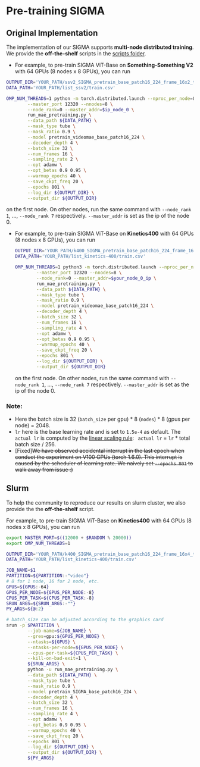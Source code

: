 # Pre-training SIGMA 

## Original Implementation

The implementation of our SIGMA supports **multi-node distributed training**. We provide the **off-the-shelf** scripts in the [scripts folder](scripts).

-  For example, to pre-train SIGMA ViT-Base on **Something-Something V2** with 64 GPUs (8 nodes x 8 GPUs), you can run

  ```bash
  OUTPUT_DIR='YOUR_PATH/ssv2_SIGMA_pretrain_base_patch16_224_frame_16x2_tube_mask_ratio_0.9_e800'
  DATA_PATH='YOUR_PATH/list_ssv2/train.csv'
  
  OMP_NUM_THREADS=1 python -m torch.distributed.launch --nproc_per_node=8 \
          --master_port 12320 --nnodes=8 \
          --node_rank=0 --master_addr=$ip_node_0 \
          run_mae_pretraining.py \
          --data_path ${DATA_PATH} \
          --mask_type tube \
          --mask_ratio 0.9 \
          --model pretrain_videomae_base_patch16_224 \
          --decoder_depth 4 \
          --batch_size 32 \
          --num_frames 16 \
          --sampling_rate 2 \
          --opt adamw \
          --opt_betas 0.9 0.95 \
          --warmup_epochs 40 \
          --save_ckpt_freq 20 \
          --epochs 801 \
          --log_dir ${OUTPUT_DIR} \
          --output_dir ${OUTPUT_DIR}
  ```

  on the first node. On other nodes, run the same command with `--node_rank 1`, ..., `--node_rank 7` respectively.  `--master_addr` is set as the ip of the node 0.

- For example, to pre-train SIGMA ViT-Base on **Kinetics400** with 64 GPUs (8 nodes x 8 GPUs), you can run

  ```bash
  OUTPUT_DIR='YOUR_PATH/k400_SIGMA_pretrain_base_patch16_224_frame_16x4_tube_mask_ratio_0.9_e800'
  DATA_PATH='YOUR_PATH/list_kinetics-400/train.csv'
  
  OMP_NUM_THREADS=1 python3 -m torch.distributed.launch --nproc_per_node=8 \
          --master_port 12320 --nnodes=8 \
          --node_rank=0 --master_addr=$your_node_0_ip \
          run_mae_pretraining.py \
          --data_path ${DATA_PATH} \
          --mask_type tube \
          --mask_ratio 0.9 \
          --model pretrain_videomae_base_patch16_224 \
          --decoder_depth 4 \
          --batch_size 32 \
          --num_frames 16 \
          --sampling_rate 4 \
          --opt adamw \
          --opt_betas 0.9 0.95 \
          --warmup_epochs 40 \
          --save_ckpt_freq 20 \
          --epochs 801 \
          --log_dir ${OUTPUT_DIR} \
          --output_dir ${OUTPUT_DIR}
  ```

  on the first node. On other nodes, run the same command with `--node_rank 1`, ..., `--node_rank 7` respectively.  `--master_addr` is set as the ip of the node 0.

### Note:

- Here the batch size is 32 (`batch_size` per gpu) * 8 (`nodes`) * 8 (gpus per node) = 2048.
- `lr` here is the base learning rate and is set to `1.5e-4` as default. The ` actual lr` is computed by the [linear scaling rule](https://arxiv.org/abs/1706.02677): `` actual lr`` = `lr` * total batch size / 256.
- [Fixed]~~We have observed accidental interrupt in the last epoch when conduct the experiment on V100 GPUs (torch 1.6.0). This interrupt is caused by the scheduler of learning rate. We naively set  `--epochs 801` to walk away from issue :)~~

## Slurm

To help the community to reproduce our results on slurm cluster, we also provide the the **off-the-shelf** script. 

For example, to pre-train SIGMA ViT-Base on **Kinetics400** with 64 GPUs (8 nodes x 8 GPUs), you can run

```bash
export MASTER_PORT=$((12000 + $RANDOM % 20000))
export OMP_NUM_THREADS=1

OUTPUT_DIR='YOUR_PATH/k400_SIGMA_pretrain_base_patch16_224_frame_16x4_tube_mask_ratio_0.9_e800'
DATA_PATH='YOUR_PATH/list_kinetics-400/train.csv'

JOB_NAME=$1
PARTITION=${PARTITION:-"video"}
# 8 for 1 node, 16 for 2 node, etc.
GPUS=${GPUS:-64}
GPUS_PER_NODE=${GPUS_PER_NODE:-8}
CPUS_PER_TASK=${CPUS_PER_TASK:-8}
SRUN_ARGS=${SRUN_ARGS:-""}
PY_ARGS=${@:2}

# batch_size can be adjusted according to the graphics card
srun -p $PARTITION \
        --job-name=${JOB_NAME} \
        --gres=gpu:${GPUS_PER_NODE} \
        --ntasks=${GPUS} \
        --ntasks-per-node=${GPUS_PER_NODE} \
        --cpus-per-task=${CPUS_PER_TASK} \
        --kill-on-bad-exit=1 \
        ${SRUN_ARGS} \
        python -u run_mae_pretraining.py \
        --data_path ${DATA_PATH} \
        --mask_type tube \
        --mask_ratio 0.9 \
        --model pretrain_SIGMA_base_patch16_224 \
        --decoder_depth 4 \
        --batch_size 32 \
        --num_frames 16 \
        --sampling_rate 4 \
        --opt adamw \
        --opt_betas 0.9 0.95 \
        --warmup_epochs 40 \
        --save_ckpt_freq 20 \
        --epochs 801 \
        --log_dir ${OUTPUT_DIR} \
        --output_dir ${OUTPUT_DIR} \
        ${PY_ARGS}
```


